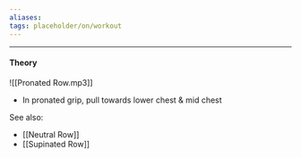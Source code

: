 ```yaml
---
aliases:
tags: placeholder/on/workout 
---
```

---


#### Theory 
![[Pronated Row.mp3]]
- In pronated grip, pull towards lower chest & mid chest

See also:
- [[Neutral Row]]
- [[Supinated Row]]

